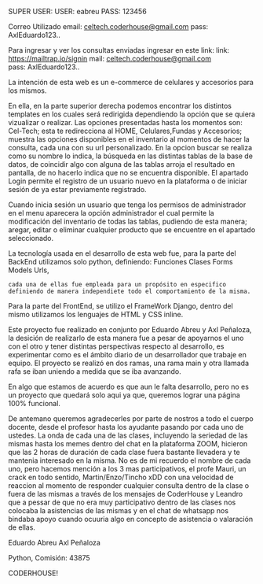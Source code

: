 SUPER USER:
    USER: eabreu
    PASS: 123456

Correo Utilizado
    email: celtech.coderhouse@gmail.com 
    pass: AxlEduardo123..

Para ingresar y ver los consultas enviadas ingresar en este link:
    link: https://mailtrap.io/signin
    mail: celtech.coderhouse@gmail.com  
    pass: AxlEduardo123..


La intención de esta web es un e-commerce de celulares y accesorios para los mismos.

En ella, en la parte superior derecha podemos encontrar los distintos templates en los cuales será redirigida dependiendo la opción que se quiera vizualizar o realizar. Las opciones presentadas hasta los momentos son: Cel-Tech; esta te redirecciona al HOME, Celulares,Fundas y Accesorios; muestra las opciones disponibles en el inventario al momentos de hacer la consulta, cada una con su url personalizado. En la opcion buscar se realiza como su nombre lo indica, la búsqueda en las distintas tablas de la base de datos, de coincidir algo con alguna de las tablas arroja el resultado en pantalla, de no hacerlo indica que no se encuentra disponible. El apartado Login permite el registro de un usuario nuevo en la plataforma o de iniciar sesión de ya estar previamente registrado. 

Cuando inicia sesión un usuario que tenga los permisos de administrador en el menu aparecera la opción administrador el cual permite la modificación del inventario de todas las tablas, pudiendo de esta manera; aregar, editar o eliminar cualquier producto que se encuentre en el apartado seleccionado.

La tecnología usada en el desarrollo de esta web fue, para la parte del BackEnd utilizamos solo python, definiendo:
    Funciones
    Clases
    Forms
    Models
    Urls,

    cada una de ellas fue empleada para un propósito en especifico definiendo de manera independiete todo el comportamiento de la misma.

Para la parte del FrontEnd, se utilizo el FrameWork Django, dentro del mismo utilizamos los lenguajes de HTML y CSS inline. 

Este proyecto fue realizado en conjunto por Eduardo Abreu y Axl Peñaloza, la desición de realizarlo de esta manera fue a pesar de apoyarnos el uno con el otro y tener distintas perspectivas respecto al desarrollo, es experimentar como es el ámbito diario de un desarrollador que trabaje en equipo. El proyecto se realizó en dos ramas, una rama main y otra llamada rafa se iban uniendo a medida que se iba avanzando.

En algo que estamos de acuerdo es que aun le falta desarrollo, pero no es un proyecto que quedará solo aqui ya que, queremos lograr una página 100% funcional.

De antemano queremos agradecerles por parte de nostros a todo el cuerpo docente, desde el profesor hasta los ayudante pasando por cada uno de ustedes. La onda de cada una de las clases, incluyendo la seriedad de las mismas hasta los memes dentro del chat en la plataforma ZOOM, hicieron que las 2 horas de duración de cada clase fuera bastante llevadera y te mantenia interesado en la misma. No es de mi recuerdo el nombre de cada uno, pero hacemos mención a los 3 mas participativos, el profe Mauri, un crack en todo sentido, Martin/Enzo/Tincho xDD con una velocidad de reaccion al momento de responder cualquier consulta dentro de la clase o fuera de las mismas a través de los mensajes de CoderHouse y Leandro que
a pessar de que no era muy participativo dentro de las clases nos colocaba la asistencias de las mismas y en el chat de whatsapp nos bindaba apoyo cuando ocuuria algo en concepto de asistencia o valaración de ellas.   

Eduardo Abreu
Axl Peñaloza

Python, Comisión: 43875

CODERHOUSE! 

